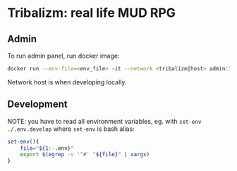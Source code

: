# Tribalizm: real life MUD RPG

## Admin

To run admin panel, run docker image:

```sh
docker run --env-file=<env_file> -it --network <tribalizm|host> admin:1.0
```

Network host is when developing locally.

## Development

NOTE: you have to read all environment variables, eg. with `set-env ./.env.develop` where `set-env`
is bash alias:

```bash
set-env(){
    file="${1:-.env}"
    export $(egrep -v '^#' "${file}" | xargs)
}
```
